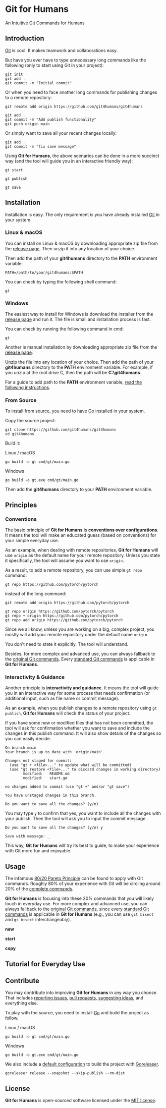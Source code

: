 # Git for Humans

An Intuitive [Git](https://git-scm.com/) Commands for Humans

## Introduction

[Git](https://git-scm.com/) is cool. It makes teamwork and collaborations easy.

But have you ever have to type unnecessary long commands like the following (only to start using Git in your project):

```shell
git init 
git add .
git commit -m "Initial commit"
```

Or when you need to face another long commands for publishing changes to a remote repository:

```shell
git remote add origin https://github.com/git4humans/git4humans

git add .
git commit -m "Add publish functionality" 
git push origin main
```

Or simply want to save all your recent changes locally:

```shell
git add .
git commit -m "fix save message"
```

Using **Git for Humans**, the above scenarios can be done in a more succinct way (and the tool will guide you in an interactive friendly way):

```shell 
gt start 
```

```shell 
gt publish
```

```shell
gt save
```
## Installation 

Installation is easy. The only requirement is you have already installed [Git](https://git-scm.com/book/en/v2/Getting-Started-Installing-Git) in your system.

### Linux & macOS 

You can install on Linux & macOS by downloading appropriate zip file from the [release page](https://github.com/git4humans/git4humans/releases). Then unzip it into any location of your choice.

Then add the path of your **git4humans** directory to the **PATH** environment variable:

```shell
PATH=/path/to/your/git4humans:$PATH
```
You can check by typing the following shell command:

```shell
gt
```

### Windows

The easiest way to install for Windows is download the installer from the [release page](https://github.com/git4humans/git4humans/releases) and run it. The file is small and installation process is fast. 

You can check by running the following command in cmd:

```shell
gt
```

Another is manual installation by downloading appropriate zip file from the [release page](https://github.com/git4humans/git4humans/releases). 

Unzip the file into any location of your choice. Then add the path of your **git4humans** directory to the **PATH** environment variable. For example, if you unzip at the root drive C, then the path will be **C:\git4humans**.

For a guide to add path to the **PATH** environment variable, [read the following instructions](https://www.architectryan.com/2018/03/17/add-to-the-path-on-windows-10/).

### From Source

To install from source, you need to have [Go](https://go.dev/dl/) installed in your system.

Copy the source project:

```shell
git clone https://github.com/git4humans/git4humans
cd git4humans 
```
Build it:

Linux / macOS

```shell
go build -o gt cmd/gt/main.go
```

Windows 

```shell
go build -o gt.exe cmd/gt/main.go
```

Then add the **git4humans** directory to your **PATH** environment variable.

## Principles

### Conventions
The basic principle of **Git for Humans** is **conventions over configurations**. It means the tool will make an educated guess (based on conventions) for your simple everyday use. 

As an example, when dealing with remote repositories, **Git for Humans** will use `origin` as the default name for your remote repository. Unless you state it spesifically, the tool will assume you want to use `origin`. 

As a result, to add a remote repository, you can use simple `gt repo` command:

```shell 
gt repo https://github.com/pytorch/pytorch 
```

instead of the long command:

```
git remote add origin https://github.com/pytorch/pytorch

gt repo origin https://github.com/pytorch/pytorch
gt repo + origin https://github.com/pytorch/pytorch
gt repo add origin https://github.com/pytorch/pytorch
```

Since we all know, unless you are working on a big, complex project, you mostly will add your remote repository under the default name `origin`. 

You don't need to state it explicitly. The tool will understand.

Besides, for more complex and advanced use, you can always fallback to the [original Git commands](https://git-scm.com/docs). Every [standard Git commands](https://git-scm.com/docs) is applicable in **Git for Humans**.

### Interactivity & Guidance

Another principle is **interactivity and guidance**. It means the tool will guide you in an interactive way for some process that needs confirmation (or additional input, such as file name or commit message).

As an example, when you publish changes to a remote repository using `gt publish`, **Git for Humans** will check the status of your project. 

If you have some new or modified files that has not been committed, the tool will ask for confirmation whether you want to save and include the changes in this publish command. It will also show details of the changes so you can easily decide.

```shell
On branch main
Your branch is up to date with 'origin/main'.

Changes not staged for commit:
  (use "gt + <file>..." to update what will be committed)
  (use "gt restore <file>..." to discard changes in working directory)
        modified:   README.md
        modified:   start.go

no changes added to commit (use "gt +" and/or "gt save")

You have unstaged changes in this branch.

Do you want to save all the changes? (y/n) _
```
You may type `y` to confirm that yes, you want to include all the changes with your publish. Then the tool will ask you to input the commit message.

```shell
Do you want to save all the changes? (y/n) y

Save with message: _
```

This way, **Git for Humans** will try its best to guide, to make your experience with Git more fun and enjoyable.

## Usage 

The infamous [80/20 Pareto Principle](https://en.wikipedia.org/wiki/Pareto_principle) can be found to apply with Git commands. Roughly 80% of your experience with Git will be circling around 20% of the [complete commands](https://git-scm.com/docs).

**Git for Humans** is focusing into these 20% commands that you will likely touch in everyday use. For more complex and advanced use, you can always fallback to the [original Git commands](https://git-scm.com/docs), since every [standard Git commands](https://git-scm.com/docs) is applicable in **Git for Humans** (e.g., you can use `git bisect` and `gt bisect` interchangeably).

**new** 

**start**

**copy**

## Tutorial for Everyday Use

## Contribute 

You may contribute into improving **Git for Humans** in any way you choose. That includes [reporting issues](https://github.com/git4humans/git4humans/issues), [pull requests](https://github.com/git4humans/git4humans/pulls), [suggesting ideas](https://github.com/git4humans/git4humans/issues), and everything else.

To play with the source, you need to install [Go](https://go.dev/dl/) and build the project as follow.

Linux / macOS

```shell
go build -o gt cmd/gt/main.go
```

Windows 

```shell
go build -o gt.exe cmd/gt/main.go
```

We also include a [default configuration](.goreleaser.yaml) to build the project with [Goreleaser](https://goreleaser.com/).

```shell
goreleaser release --snapshot --skip-publish --rm-dist
```

## License 

**Git for Humans** is open-sourced software licensed under the [MIT license](https://opensource.org/licenses/MIT).